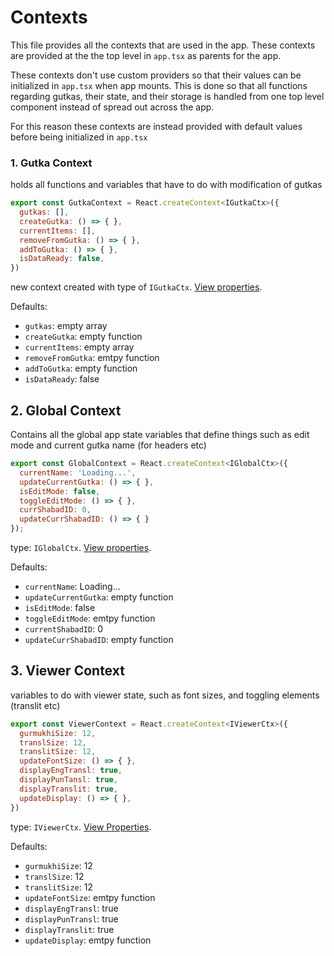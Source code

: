# Contexts
This file provides all the contexts that are used in the app. These contexts are provided at the the top level in `app.tsx` as parents for the app. 

These contexts don't use custom providers so that their values can be initialized in `app.tsx` when app mounts. This is done so that all functions regarding gutkas, their state, and their storage is handled from one top level component instead of spread out across the app.

For this reason these contexts are instead provided with default values before being initialized in `app.tsx`

### 1. Gutka Context
holds all functions and variables that have to do with modification of gutkas
```javascript
export const GutkaContext = React.createContext<IGutkaCtx>({
  gutkas: [],
  createGutka: () => { },
  currentItems: [],
  removeFromGutka: () => { },
  addToGutka: () => { },
  isDataReady: false,
})
```
new context created with type of `IGutkaCtx`. [View properties](/docs/files/config/types.ts).

Defaults: 
- `gutkas`: empty array
- `createGutka`: empty function
- `currentItems`: empty array
- `removeFromGutka`: emtpy function
- `addToGutka`: empty function
- `isDataReady`: false

## 2. Global Context
Contains all the global app state variables that define things such as edit mode and current gutka name (for headers etc)
```javascript
export const GlobalContext = React.createContext<IGlobalCtx>({
  currentName: 'Loading...',
  updateCurrentGutka: () => { },
  isEditMode: false,
  toggleEditMode: () => { },
  currShabadID: 0,
  updateCurrShabadID: () => { }
});
```
type: `IGlobalCtx`. [View properties](/docs/files/config/types.ts).

Defaults: 
- `currentName`: Loading...
- `updateCurrentGutka`: empty function
- `isEditMode`: false
- `toggleEditMode`: emtpy function
- `currentShabadID`: 0
- `updateCurrShabadID`: empty function

## 3. Viewer Context
variables to do with viewer state, such as font sizes, and toggling elements (translit etc)
```javascript
export const ViewerContext = React.createContext<IViewerCtx>({
  gurmukhiSize: 12,
  translSize: 12,
  translitSize: 12,
  updateFontSize: () => { },
  displayEngTransl: true,
  displayPunTansl: true,
  displayTranslit: true,
  updateDisplay: () => { },
})
```
type: `IViewerCtx`. [View Properties](/docs/files/config/types.ts).

Defaults: 
- `gurmukhiSize`: 12
- `translSize`: 12
- `translitSize`: 12
- `updateFontSize`: emtpy function
- `displayEngTransl`: true
- `displayPunTransl`: true
- `displayTranslit`: true
- `updateDisplay`: emtpy function
